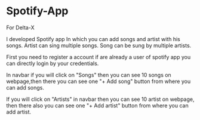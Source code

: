 # Spotify-App
For Delta-X


I developed Spotify app In which you can add songs and artist with his songs.
Artist can sing multiple songs.
Song can be sung by multiple artists.

First you need to register a account if are already a user of spotify app
you can directly login by your credentials.

In navbar if you will click on "Songs" then you can see 10 songs on webpage,then there you can see one "+ Add song" button from where you can add songs.

If you will click on "Artists" in navbar then you can see 10 artist on webpage,
then there also you can see one "+ Add artist" button from where you can add artist.
